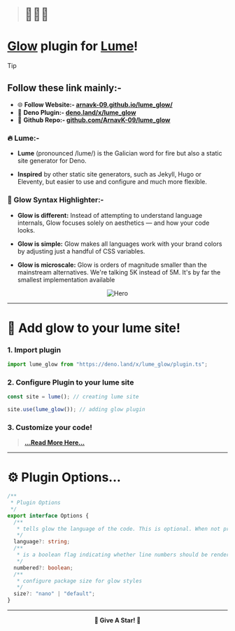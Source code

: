 > # 🦎🔥🔌

# [Glow](https://nuejs.org/blog/introducing-glow/) plugin for [Lume](https://lume.land)!

> [!TIP]
>
> ## Follow these link mainly:-
>
> - 🌐 **Follow Website:- [arnavk-09.github.io/lume_glow/](https://arnavk-09.github.io/lume_glow/)**
> - 🔌 **Deno Plugin:- [deno.land/x/lume_glow](https://deno.land/x/lume_glow)**
> - 🌟 **Github Repo:- [github.com/ArnavK-09/lume_glow](https://github.com/ArnavK-09/lume_glow)**

### 🔥 Lume:-

- **Lume** (pronounced /lume/) is the Galician word for fire but also a static
  site generator for Deno.

- **Inspired** by other static site generators, such as Jekyll, Hugo or
  Eleventy, but easier to use and configure and much more flexible.

### 🌟 Glow Syntax Highlighter:-

- **Glow is different:** Instead of attempting to understand language internals,
  Glow focuses solely on aesthetics — and how your code looks.

- **Glow is simple:** Glow makes all languages work with your brand colors by
  adjusting just a handful of CSS variables.

- **Glow is microscale:** Glow is orders of magnitude smaller than the
  mainstream alternatives. We're talking 5K instead of 5M. It's by far the
  smallest implementation available

<p align="center">
  <img src="https://nuejs.org/img/glow-og-big.png" alt="Hero" />
</p>

---

# 🙆 Add glow to your lume site!

### 1. Import plugin

```ts
import lume_glow from "https://deno.land/x/lume_glow/plugin.ts";
```

### 2. Configure Plugin to your lume site

```ts
const site = lume(); // creating lume site

site.use(lume_glow()); // adding glow plugin
```

### 3. Customize your code!

> **[...Read More Here...](https://nuejs.org/docs/concepts/syntax-highlighting.html#system)**

---

# ⚙ Plugin Options...

```typescript
/**
 * Plugin Options
 */
export interface Options {
  /**
   * tells glow the language of the code. This is optional. When not provided, glow attempts to guess the language.
   */
  language?: string;
  /**
   * is a boolean flag indicating whether line numbers should be rendered
   */
  numbered?: boolean;
  /**
   * configure package size for glow styles
   */
  size?: "nano" | "default";
}
```

---

<p align="center"><strong>🌟 Give A Star! 🌟</strong></p>
